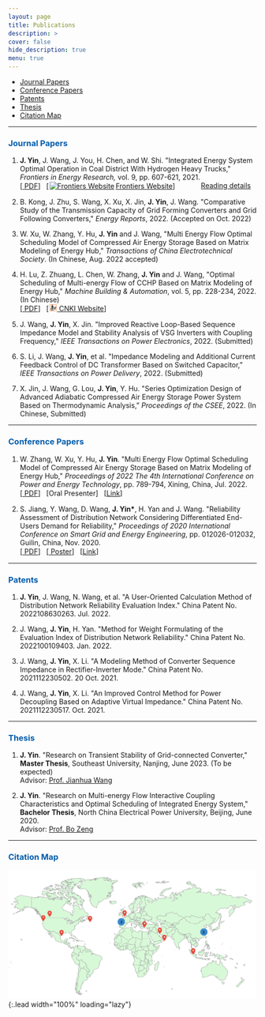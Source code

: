 ```yaml
---
layout: page
title: Publications
description: >
cover: false
hide_description: true
menu: true
---
```

<div id="toc_container">
<!--
<a class="toc_title" style="font-size: 15px;" id="toc"> <b>TOC of This Page</b> </a>
-->
  <ul class="toc_list">
    <li><a href="#Journal Papers">Journal Papers</a></li>
    <li><a href="#Conference Papers">Conference Papers</a></li>
    <li><a href="#Patents">Patents</a></li>
    <li><a href="#Thesis">Thesis</a></li>
    <li><a href="#Citation Map">Citation Map</a></li>
  </ul>
</div>

<hr>


<h3 class="h2" style="color: rgb(1,92,171)" id="Journal Papers">Journal Papers</h3>
<div>
<ol ><li><p>
  <div id="2021FIE">
    <b>J. Yin</b>, J. Wang, J. You, H. Chen, and W. Shi. "Integrated Energy System Optimal Operation in Coal District With Hydrogen Heavy Trucks,"
   <i>Frontiers in Energy Research,</i> vol. 9, pp. 607-621, 2021.  <br>
   [<a href="/assets/files/2020FER-Integrated Energy System Optimal Operation in Coal District With Hydrogen Heavy Trucks.pdf" target="_blank"> <span class="icon-file-pdf" style="font-size:15px; color: #ee3f24"></span> PDF</a>] &nbsp;
   [<a href="https://www.frontiersin.org/articles/10.3389/fenrg.2021.748673/full" target="_blank"><img src="/assets/icons/frontiers.ico" style="width:1em;margin:0 0.2em 0 0.1em;" alt="Frontiers Website">Frontiers Website</a>] &nbsp;
   <span  style="float: right;"> <a href="/publications/2021IES">Reading details</a><span class="icon-arrow-right2" style="font-size:12px;margin:0 0.5em 0 0.5em;"></span></span>
  </div>
</p></li>

<!--<li><p> 
<div id="2019ACCESS">
   <b>J. Yin</b>, Y. Chen, G. Sang, B. Liao and X. Wang, "QoE-Oriented Rate Control and Resource Allocation for Cognitive M2M Communication in Spectrum-Sharing OFDM Networks," 
    <i>IEEE Access</i>, vol. 7, pp. 43318-43330, 2019. <br>
   [<a href="/assets/files/2019ACCESS-QoE-Oriented Rate Control and Resource Allocation for Cognitive M2M Communication in Spectrum-Sharing OFDM Networks.pdf" target="_blank"> <span class="icon-file-pdf" style="font-size:15px; color: #ee3f24"></span> PDF</a>] &nbsp;
   [<a href="https://ieeexplore.ieee.org/document/8678771" target="_blank"><img src="/assets/icons/ieee.png" style="width:1em;margin:0 0.1em 0 0.1em;" alt="Frontiers Website">  IEEE Xplore Website</a>] &nbsp;
   <span  style="float: right;"><a href="/publications/2019M2M">Reading details</a><span class="icon-arrow-right2" style="font-size:12px;margin:0 0.5em 0 0.5em;"></span></span>
  </div>
</p></li>
-->


<li><p> 
<div id="2022Energy">
    B. Kong, J. Zhu, S. Wang, X. Xu, X. Jin, <b>J. Yin</b>, J. Wang. "Comparative Study of the Transmission Capacity of Grid Forming Converters and Grid Following Converters," <i>Energy Reports</i>, 2022. (Accepted on Oct. 2022)
  </div>
</p></li>

<li><p> 
<div id="2022CAES">
    W. Xu, W. Zhang, Y. Hu, <b>J. Yin</b> and J. Wang, "Multi Energy Flow Optimal Scheduling Model of Compressed Air Energy Storage Based on Matrix Modeling of Energy Hub," 
    <i>Transactions of China Electrotechnical Society</i>. (In Chinese, Aug. 2022 accepted)
  </div>
</p></li>

<li><p> 
<div id="2022Matrix">
    H. Lu, Z. Zhuang, L. Chen, W. Zhang, <b>J. Yin</b> and J. Wang, "Optimal Scheduling of Multi-energy Flow of CCHP Based on Matrix Modeling of Energy Hub," 
    <i>Machine Building & Automation</i>, vol. 5, pp. 228-234, 2022. (In Chinese) <br>
   [<a href="/assets/files/2022Enegy hub.pdf" target="_blank"> <span class="icon-file-pdf" style="font-size:15px; color: #ee3f24"></span> PDF</a>] &nbsp;
   [<a href="https://kns.cnki.net/kcms/detail/detail.aspx?doi=10.19344/j.cnki.issn1671-5276.2022.05.055" target="_blank"><img src="/assets/icons/cnki.png" style="width:1em;margin:0 0.1em 0 0.1em;" alt="CNKI Website">  CNKI Website</a>]
  </div>
</p></li>

<li><p> 
<div id="2022TPE">
    J. Wang, <b>J. Yin</b>, X. Jin. "Improved Reactive Loop-Based Sequence Impedance Model and Stability Analysis of VSG Inverters with Coupling Frequency," <i>IEEE Transactions on Power Electronics</i>, 2022. (Submitted)
  </div>
</p></li>

<li><p> 
<div id="2022TPD">
    S. Li, J. Wang, <b>J. Yin</b>, et al. "Impedance Modeling and Additional Current Feedback Control of DC Transformer Based on Switched Capacitor,” <i>IEEE Transactions on Power Delivery</i>, 2022. (Submitted)
  </div>
</p></li>


<li><p> 
<div id="2022CSEE">
    X. Jin, J. Wang, G. Lou, <b>J. Yin</b>, Y. Hu. "Series Optimization Design of Advanced Adiabatic Compressed Air Energy Storage Power System Based on Thermodynamic Analysis,” <i>Proceedings of the CSEE</i>, 2022. (In Chinese, Submitted)
  </div>
</p></li>

</ol>
</div>


---

<h3 class="h2" style="color: rgb(1,92,171)" id="Conference Papers">Conference Papers</h3>
<div>
<ol>

<li><p>
    <div id="2022ICPET">
    W. Zhang, W. Xu,  Y. Hu, <b>J. Yin</b>. "Multi Energy Flow Optimal Scheduling Model of Compressed Air Energy Storage Based on Matrix Modeling of Energy Hub,"
   <i>Proceedings of 2022 The 4th International Conference on Power and Energy Technology</i>, pp. 789-794, Xining, China, Jul. 2022.<br>
   [<a href="/assets/files/2022ICPET.pdf" target="_blank"> <span class="icon-file-pdf" style="font-size:15px; color: #ee3f24"></span> PDF</a>] &nbsp;
   [Oral Presenter] &nbsp;
   [<a href="https://ieeexplore.ieee.org/document/9918430" target="_blank">Link</a>] &nbsp;
   <!--<span  style="float: right;"><a href="/publications/ICPET2022">Reading details</a><span class="icon-arrow-right2" style="font-size:12px;margin:0 0.5em 0 0.5em;"></span></span> -->
  </div>
</p></li>

<li><p>
  <div id="2020SGEE">
    S. Jiang, Y. Wang, D. Wang, <b>J. Yin*</b>, H. Yan and J. Wang. "Reliability Assessment of Distribution Network Considering Differentiated End-Users Demand for Reliability,"
   <i>Proceedings of  2020 International Conference on Smart Grid and Energy Engineering</i>, pp. 012026-012032, Guilin, China, Nov. 2020.<br>
   [<a href="/assets/files/2020SGEE.pdf" target="_blank"> <span class="icon-file-pdf" style="font-size:15px; color: #ee3f24"></span> PDF</a>] &nbsp;
   [<a href="/assets/files/2020SGEE_poster.pdf" target="_blank"> Poster</a>] &nbsp;
   [<a href="https://iopscience.iop.org/article/10.1088/1755-1315/645/1/012026" target="_blank">Link</a>] &nbsp;
   <!-- <span  style="float: right;"> <a href="/publications/SGEE2020">Reading details</a><span class="icon-arrow-right2" style="font-size:12px;margin:0 0.5em 0 0.5em;"></span></span>  -->
  </div>
</p></li>




</ol>
</div>


---


<h3 class="h2" style="color: rgb(1,92,171)" id="Patents">Patents</h3>
<div>
<ol >
  <li><p><div><b>J. Yin</b>, J. Wang, N. Wang, et al. "A User-Oriented Calculation Method of Distribution Network Reliability Evaluation Index." China Patent No. 2022108630263.  Jul. 2022.</div></p></li>

  <li><p><div>J. Wang, <b>J. Yin</b>, H. Yan. "Method for Weight Formulating of the Evaluation Index of Distribution Network Reliability." China Patent No. 2022100109403.  Jan. 2022.</div></p></li>

  <li><p><div>J. Wang, <b>J. Yin</b>, X. Li. "A Modeling Method of Converter Sequence Impedance in Rectifier-Inverter Mode." China Patent No. 2021112230502. 20 Oct. 2021.</div></p></li>

  <li><p><div>J. Wang, <b>J. Yin</b>, X. Li. "An Improved Control Method for Power Decoupling Based on Adaptive Virtual Impedance." China Patent No. 2021112230517. Oct. 2021.</div></p></li>
</ol>
</div>

---

<h3 class="h2" style="color: rgb(1,92,171)" id="Thesis">Thesis</h3>
<div>
<ol ><li><p>
  <div>
    <b>J. Yin</b>. "Research on Transient Stability of Grid-connected Converter," <b>Master Thesis</b>, Southeast University, Nanjing, June 2023. (To be expected)<br>
    Advisor: <a href="https://ee.seu.edu.cn/2021/0308/c25248a362833/page.htm" title="Prof. Wang in SEU" target="_blank">Prof. Jianhua Wang</a>  
  </div>
</p></li>
<li><p>  
   <div>
    <b>J. Yin</b>. "Research on Multi-energy Flow Interactive Coupling Characteristics and Optimal Scheduling of Integrated Energy System," <b>Bachelor Thesis</b>, North China Electrical Power University, Beijing, June 2020.<br>
    Advisor: <a href="https://ieeexplore.ieee.org/author/37089503434" title="Prof. Zeng in NCEPU" target="_blank">Prof. Bo Zeng</a>
  </div>
</p></li></ol>
</div>

---

<h3 class="h2" style="color: rgb(1,92,171)" id="Citation Map">Citation Map</h3> 

![Full-width image](./citation.png){:.lead width="100%" loading="lazy"}
